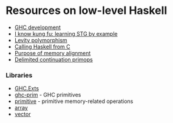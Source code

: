 Resources on low-level Haskell
==============================

- [GHC development](https://ghc.dev/)
- [I know kung fu: learning STG by example](https://gitlab.haskell.org/ghc/ghc/-/wikis/commentary/compiler/generated-code)
- [Levity polymorphism](https://downloads.haskell.org/~ghc/latest/docs/html/users_guide/glasgow_exts.html#levity-polymorphism)
- [Calling Haskell from C](https://wiki.haskell.org/Calling_Haskell_from_C)
- [Purpose of memory alignment](https://stackoverflow.com/questions/381244/purpose-of-memory-alignment)
- [Delimited continuation primops](https://github.com/ghc-proposals/ghc-proposals/pull/313)

### Libraries

- [GHC.Exts](https://hackage.haskell.org/package/base-4.12.0.0/docs/GHC-Exts.html)
- [ghc-prim](https://hackage.haskell.org/package/ghc-prim) - GHC primitives
- [primitive](https://hackage.haskell.org/package/primitive-0.7.0.1) - primitive memory-related operations
- [array](https://hackage.haskell.org/package/array)
- [vector](https://hackage.haskell.org/package/vector)
